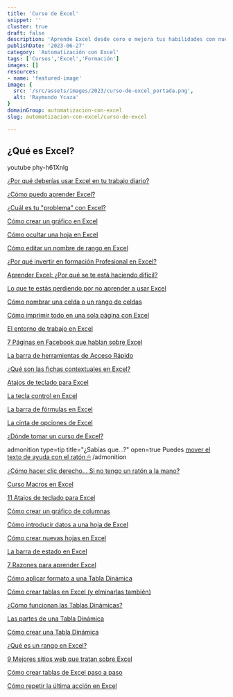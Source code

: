 ```yaml
---
title: 'Curso de Excel'
snippet: ''
cluster: true
draft: false 
description: 'Aprende Excel desde cero o mejora tus habilidades con nuestro curso completo. Domina las funciones esenciales de Excel y aumenta tu productividad.'
publishDate: '2023-06-27'
category: 'Automatización con Excel'
tags: ['Cursos','Excel','Formación']
images: []
resources: 
- name: 'featured-image'
image: {
  src: '/src/assets/images/2023/curso-de-excel_portada.png',
  alt: 'Raymundo Ycaza'
}
domainGroup: automatizacion-con-excel
slug: automatizacion-con-excel/curso-de-excel

---
```


## ¿Qué es Excel?

youtube phy-h61Xnlg

[¿Por qué deberías usar Excel en tu trabajo diario?](/blog/automatizacion-con-excel/excel-para-mi-empresa/)

[¿Cómo puedo aprender Excel?](/blog/automatizacion-con-excel/como-aprender-excel/)

[¿Cuál es tu "problema" con Excel?](/blog/automatizacion-con-excel/cual-es-tu-problema-con-excel/)

[Cómo crear un gráfico en Excel](/blog/automatizacion-con-excel/como-crear-un-grafico-en-excel/)

[Cómo ocultar una hoja en Excel](/blog/automatizacion-con-excel/como-ocultar-una-hoja-en-excel/)

[Cómo editar un nombre de rango en Excel](/blog/automatizacion-con-excel/editar-un-nombre-de-rango-en-excel/)

[¿Por qué invertir en formación Profesional en Excel?](/blog/automatizacion-con-excel/formacion-profesional-en-excel/)

[Aprender Excel: ¿Por qué se te está haciendo difícil?](/blog/automatizacion-con-excel/aprender-excel/)

[Lo que te estás perdiendo por no aprender a usar Excel](/blog/automatizacion-con-excel/aprender-a-usar-excel/)

[Cómo nombrar una celda o un rango de celdas](/blog/automatizacion-con-excel/nombrar-una-celda/)

[Cómo imprimir todo en una sola página con Excel](/blog/automatizacion-con-excel/imprimir-todo-en-excel/)

[El entorno de trabajo en Excel](/blog/automatizacion-con-excel/entorno-de-trabajo-en-excel/)

[7 Páginas en Facebook que hablan sobre Excel](/blog/automatizacion-con-excel/paginas-facebook-excel/)

[La barra de herramientas de Acceso Rápido](/blog/automatizacion-con-excel/barra-herramientas-de-acceso-rapido/)

[¿Qué son las fichas contextuales en Excel?](/blog/automatizacion-con-excel/fichas-contextuales/)

[Atajos de teclado para Excel](/blog/automatizacion-con-excel/atajos-de-teclado-excel/)

[La tecla control en Excel](/blog/automatizacion-con-excel/la-tecla-control/)

[La barra de fórmulas en Excel](/blog/automatizacion-con-excel/barra-de-formulas/)

[La cinta de opciones de Excel](/blog/automatizacion-con-excel/la-cinta-de-opciones-de-excel/)

[¿Dónde tomar un curso de Excel?](/blog/automatizacion-con-excel/donde-tomar-curso-de-excel/)

 admonition type=tip title="¿Sabías que...?" open=true 
Puedes [mover el texto de ayuda con el ratón 🖱](/blog/automatizacion-con-excel/texto-de-ayuda/)
 /admonition 

[¿Cómo hacer clic derecho... Si no tengo un ratón a la mano?](/blog/automatizacion-con-excel/como-hacer-clic-derecho-en-excel/)

[Curso Macros en Excel](/blog/automatizacion-con-excel/macros-en-excel-desde-cero/)

[11 Atajos de teclado para Excel](/blog/automatizacion-con-excel/atajos-de-teclado-para-excel/)

[Cómo crear un gráfico de columnas](/blog/automatizacion-con-excel/crear-un-grafico-de-columnas/)

[Cómo introducir datos a una hoja de Excel](/blog/automatizacion-con-excel/introducir-datos-a-una-hoja-de-excel/)

[Cómo crear nuevas hojas en Excel](/blog/automatizacion-con-excel/hojas-en-excel/)

[La barra de estado en Excel](/blog/automatizacion-con-excel/la-barra-de-estado/)

[7 Razones para aprender Excel](/blog/automatizacion-con-excel/7-razones-para-aprender-excel/)

[Cómo aplicar formato a una Tabla Dinámica](/blog/automatizacion-con-excel/formato-tabla-dinamica/)

[Cómo crear tablas en Excel (y elminarlas también)](/blog/automatizacion-con-excel/tablas-en-excel/)

[¿Cómo funcionan las Tablas Dinámicas?](/blog/automatizacion-con-excel/entendiendo-tablas-dinamicas/)

[Las partes de una Tabla Dinámica](/blog/automatizacion-con-excel/partes-tabla-dinamica/)

[Cómo crear una Tabla Dinámica](/blog/automatizacion-con-excel/crear-una-tabla-dinamica/)

[¿Qué es un rango en Excel?](/blog/automatizacion-con-excel/rango-en-excel/)

[9 Mejores sitios web que tratan sobre Excel](/blog/automatizacion-con-excel/mejores-sitios-sobre-excel/)

[Cómo crear tablas de Excel paso a paso](/blog/automatizacion-con-excel/crear-tablas-en-excel/)

[Cómo repetir la última acción en Excel](/blog/automatizacion-con-excel/repetir-la-ultima-accion-en-excel/)